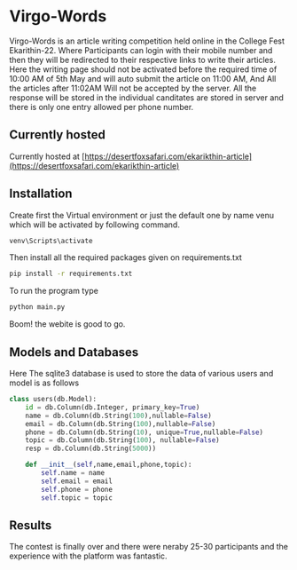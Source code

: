# Virgo-Words

Virgo-Words is an article writing competition held online in the College Fest Ekarithin-22.
Where Participants can login with their mobile number and then they will be redirected to their respective links to write their articles.
Here the writing page should not be activated before the required time of 10:00 AM of 5th May and will auto submit the article on 11:00 AM,
And All the articles after 11:02AM Will not be accepted by the server.
All the response will be stored in the individual canditates are stored in server and there is only one entry allowed per phone number.

##  Currently hosted
Currently hosted at [https://desertfoxsafari.com/ekarikthin-article](https://desertfoxsafari.com/ekarikthin-article)

## Installation

Create first the Virtual environment or just the default one by name venu which will be activated by following command.
```bash
venv\Scripts\activate
```

Then install all the required packages given on requirements.txt

```bash
pip install -r requirements.txt
```

To run the program type

```bash
python main.py
```
Boom! the webite is good to go.


##  Models and Databases
Here The sqlite3 database is used to store the data of various users and model is as follows

```python
class users(db.Model):
    id = db.Column(db.Integer, primary_key=True)
    name = db.Column(db.String(100),nullable=False)
    email = db.Column(db.String(100),nullable=False)
    phone = db.Column(db.String(10), unique=True,nullable=False)
    topic = db.Column(db.String(100), nullable=False)
    resp = db.Column(db.String(5000))

    def __init__(self,name,email,phone,topic):
        self.name = name
        self.email = email
        self.phone = phone
        self.topic = topic
```

##  Results
The contest is finally over and there were neraby 25-30 participants and the experience with the platform was fantastic.

